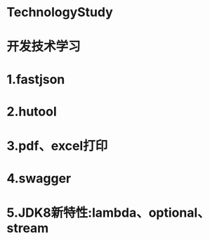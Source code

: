 # TechnologyStudy
# 开发技术学习
# 1.fastjson
# 2.hutool
# 3.pdf、excel打印
# 4.swagger
# 5.JDK8新特性:lambda、optional、stream